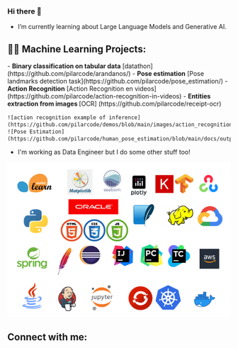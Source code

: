 ### Hi there 👋
-  I’m currently learning about Large Language Models and Generative AI.


<h2> 👩‍💻 Machine Learning Projects:</h2>
 - <b> Binary classification on tabular data</b> [datathon](https://github.com/pilarcode/arandanos/)  
 - <b>Pose estimation</b> [Pose landmarks detection task](https://github.com/pilarcode/pose_estimation/)  
 - <b>Action Recognition</b> [Action Recognition en videos](https://github.com/pilarcode/action-recognition-in-videos)
 - <b>Entities extraction from images </b> [OCR] (https://github.com/pilarcode/receipt-ocr)   
    
    ![action recognition example of inference](https://github.com/pilarcode/demos/blob/main/images/action_recognition.png)
    ![Pose Estimation](https://github.com/pilarcode/human_pose_estimation/blob/main/docs/output.png)
    
-  I'm working as Data Engineer but I do some other stuff too!
<p align="center">
  <img src="https://github.com/pilarcode/pilarcode/blob/main/images/tools.png">
</p>

<h2>  Connect with me:</h2>
<img align="left" alt="" width="22px" src="https://cdn.jsdelivr.net/npm/simple-icons@v3/icons/twitter.svg" />
<img align="left" alt="" width="22px" src="https://cdn.jsdelivr.net/npm/simple-icons@v3/icons/linkedin.svg" />
<img align="left" alt="" width="22px" src="https://cdn.jsdelivr.net/npm/simple-icons@v3/icons/instagram.svg" />
